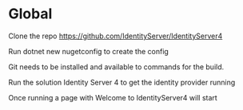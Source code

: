 # Global


Clone the repo https://github.com/IdentityServer/IdentityServer4

Run dotnet new nugetconfig to create the config

Git needs to be installed and available to commands for the build.

Run the solution Identity Server 4 to get the identity provider running

Once running a page with Welcome to IdentityServer4 will start
